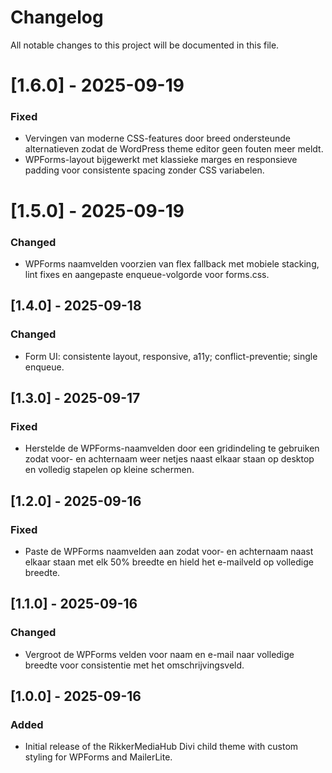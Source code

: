 # Changelog

All notable changes to this project will be documented in this file.

# [1.6.0] - 2025-09-19
### Fixed
- Vervingen van moderne CSS-features door breed ondersteunde alternatieven zodat de WordPress theme editor geen fouten meer meldt.
- WPForms-layout bijgewerkt met klassieke marges en responsieve padding voor consistente spacing zonder CSS variabelen.

# [1.5.0] - 2025-09-19
### Changed
- WPForms naamvelden voorzien van flex fallback met mobiele stacking, lint fixes en aangepaste enqueue-volgorde voor forms.css.

## [1.4.0] - 2025-09-18
### Changed
- Form UI: consistente layout, responsive, a11y; conflict-preventie; single enqueue.

## [1.3.0] - 2025-09-17
### Fixed
- Herstelde de WPForms-naamvelden door een gridindeling te gebruiken zodat voor- en achternaam weer netjes naast elkaar staan op desktop en volledig stapelen op kleine schermen.

## [1.2.0] - 2025-09-16
### Fixed
- Paste de WPForms naamvelden aan zodat voor- en achternaam naast elkaar staan met elk 50% breedte en hield het e-mailveld op volledige breedte.

## [1.1.0] - 2025-09-16
### Changed
- Vergroot de WPForms velden voor naam en e-mail naar volledige breedte voor consistentie met het omschrijvingsveld.

## [1.0.0] - 2025-09-16
### Added
- Initial release of the RikkerMediaHub Divi child theme with custom styling for WPForms and MailerLite.
